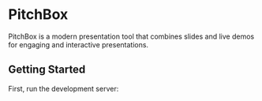 # PitchBox

PitchBox is a modern presentation tool that combines slides and live demos for engaging and interactive presentations.

## Getting Started

First, run the development server:
